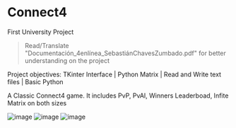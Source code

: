 # Connect4
First University Project

> Read/Translate "Documentación_4enlínea_SebastiánChavesZumbado.pdf" for better understanding on the project

Project objectives: TKinter Interface | Python Matrix | Read and Write text files | Basic Python

A Classic Connect4 game. It includes PvP, PvAI, Winners Leaderboad, Infite Matrix on both sizes

![image](https://user-images.githubusercontent.com/88105919/144007389-dd0c9eb4-4f89-4d8c-a0a6-2ddbdd2a6b97.png)
![image](https://user-images.githubusercontent.com/88105919/144007443-8cd5302e-aa48-4a6a-a60a-862f24127b39.png)
![image](https://user-images.githubusercontent.com/88105919/144007561-dd17b0a7-78df-4eb3-b8e1-36b1a92abe9d.png)
